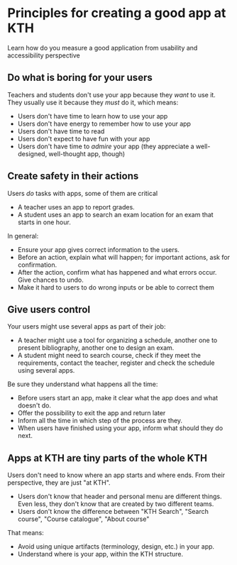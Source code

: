 # Principles for creating a good app at KTH

<p class="lead">Learn how do you measure a good application from usability and accessibility perspective</p>

## Do what is boring for your users

Teachers and students don't use your app because they _want_ to use it. They usually use it because they _must_ do it, which means:

- Users don't have time to learn how to use your app
- Users don't have energy to remember how to use your app
- Users don't have time to read
- Users don't expect to have fun with your app
- Users don't have time to _admire_ your app (they appreciate a well-designed, well-thought app, though)

## Create safety in their actions

Users _do_ tasks with apps, some of them are critical

- A teacher uses an app to report grades.
- A student uses an app to search an exam location for an exam that starts in one hour.

In general:

- Ensure your app gives correct information to the users.
- Before an action, explain what will happen; for important actions, ask for confirmation.
- After the action, confirm what has happened and what errors occur. Give chances to undo.
- Make it hard to users to do wrong inputs or be able to correct them

## Give users control

Your users might use several apps as part of their job:

- A teacher might use a tool for organizing a schedule, another one to present bibliography, another one to design an exam.
- A student might need to search course, check if they meet the requirements, contact the teacher, register and check the schedule using several apps.

Be sure they understand what happens all the time:

- Before users start an app, make it clear what the app does and what doesn't do.
- Offer the possibility to exit the app and return later
- Inform all the time in which step of the process are they.
- When users have finished using your app, inform what should they do next.

## Apps at KTH are tiny parts of the whole KTH

Users don't need to know where an app starts and where ends. From their perspective, they are just "at KTH".

- Users don't know that header and personal menu are different things. Even less, they don't know that are created by two different teams.
- Users don't know the difference between "KTH Search", "Search course", "Course catalogue", "About course"

That means:

- Avoid using unique artifacts (terminology, design, etc.) in your app.
- Understand where is your app, within the KTH structure.
